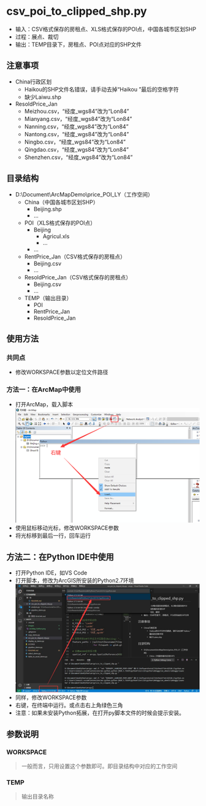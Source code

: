 # csv_poi_to_clipped_shp.py
- 输入：CSV格式保存的房租点、XLS格式保存的POI点，中国各城市区划SHP
- 过程：展点、裁切
- 输出：TEMP目录下，房租点、POI点对应的SHP文件

## 注意事项
- China行政区划
    - Haikou的SHP文件名错误，请手动去掉“Haikou ”最后的空格字符
    - 缺少Laiwu.shp
- ResoldPrice_Jan
    - Meizhou.csv，“经度_wgs84”改为“Lon84”
    - Mianyang.csv，“经度_wgs84”改为“Lon84”
    - Nanning.csv，“经度_wgs84”改为“Lon84”
    - Nantong.csv，“经度_wgs84”改为“Lon84”
    - Ningbo.csv，“经度_wgs84”改为“Lon84”
    - Qingdao.csv，“经度_wgs84”改为“Lon84”
    - Shenzhen.csv，“经度_wgs84”改为“Lon84”

## 目录结构
- D:\Document\ArcMapDemo\price_POI_LY（工作空间）
    - China（中国各城市区划SHP）
        - Beijing.shp
        - ...
    - POI（XLS格式保存的POI点）
        - Beijing
            - Agricul.xls
            - ...
        - ...
    - RentPrice_Jan（CSV格式保存的房租点）
        - Beijing.csv
        - ...
    - ResoldPrice_Jan（CSV格式保存的房租点）
        - Beijing.csv
        - ...
    - TEMP（输出目录）
        - POI
        - RentPrice_Jan
        - ResoldPrice_Jan

## 使用方法
### 共同点
- 修改WORKSPACE参数以定位文件路径
### 方法一：在ArcMap中使用
- 打开ArcMap，载入脚本
![](./images/ArcMap_Python.png)
- 使用鼠标移动光标，修改WORKSPACE参数
- 将光标移到最后一行，回车运行

## 方法二：在Python IDE中使用
- 打开Python IDE，如VS Code
- 打开脚本，修改为ArcGIS所安装的Python2.7环境
![](./images/VSC_Python.jpg)
- 同样，修改WORKSPACE参数
- 右键，在终端中运行。或点击右上角绿色三角
- 注意：如果未安装Python拓展，在打开py脚本文件的时候会提示安装。

## 参数说明
### WORKSPACE
> 一般而言，只用设置这个参数即可。即目录结构中对应的工作空间

### TEMP
> 输出目录名称